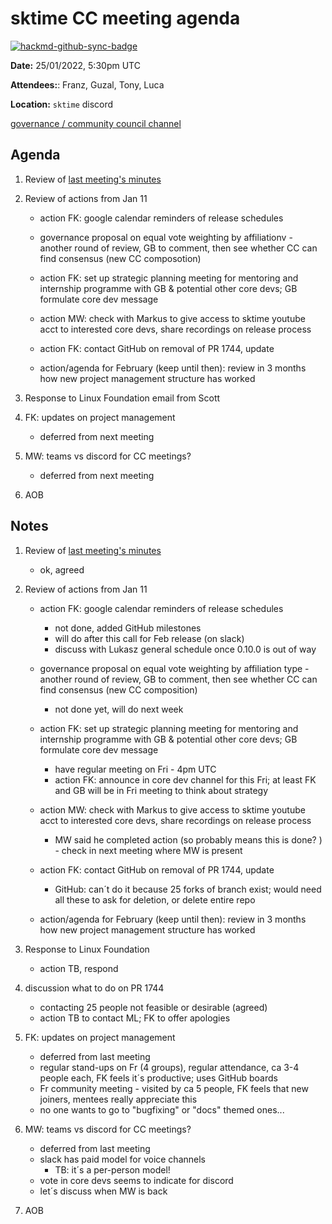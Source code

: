 # sktime CC meeting agenda

[![hackmd-github-sync-badge](https://hackmd.io/y1OcL1QMQLiZjRwVB0t0RQ/badge)](https://hackmd.io/y1OcL1QMQLiZjRwVB0t0RQ)

**Date:** 
25/01/2022, 5:30pm UTC

**Attendees:**: Franz, Guzal, Tony, Luca

**Location:** `sktime` discord

[governance / community council channel](https://discord.com/channels/723500657255907408/875425974345416734)

## Agenda

1. Review of [last meeting's minutes](https://github.com/sktime/community-org/tree/main/community_council/previous_meetings)

3. Review of actions from Jan 11
    * action FK: google calendar reminders of release schedules
    * governance proposal on equal vote weighting by affiliationv - another round of review, GB to comment, then see whether CC can find consensus (new CC composotion)

    * action FK: set up strategic planning meeting for mentoring and internship programme with GB & potential other core devs; GB formulate core dev message
    * action MW: check with Markus to give access to sktime youtube acct to interested core devs, share recordings on release process
    * action FK: contact GitHub on removal of PR 1744, update
    * action/agenda for February (keep until then): review in 3 months how new project management structure has worked

4. Response to Linux Foundation email from Scott


9. FK: updates on project management
    * deferred from next meeting
11. MW: teams vs discord for CC meetings?
    * deferred from next meeting

12. AOB

## Notes
1. Review of [last meeting's minutes](https://github.com/sktime/community-org/tree/main/community_council/previous_meetings)
    * ok, agreed

3. Review of actions from Jan 11
    * action FK: google calendar reminders of release schedules
        * not done, added GitHub milestones
        * will do after this call for Feb release (on slack)
        * discuss with Lukasz general schedule once 0.10.0 is out of way
    * governance proposal on equal vote weighting by affiliation type - another round of review, GB to comment, then see whether CC can find consensus (new CC composition)
        * not done yet, will do next week

    * action FK: set up strategic planning meeting for mentoring and internship programme with GB & potential other core devs; GB formulate core dev message
        * have regular meeting on Fri - 4pm UTC
        * action FK: announce  in core dev channel for this Fri; at least FK and GB will be in Fri meeting to think about strategy
    * action MW: check with Markus to give access to sktime youtube acct to interested core devs, share recordings on release process
        * MW said he completed action (so probably means this is done? ) - check in next meeting where MW is present
    * action FK: contact GitHub on removal of PR 1744, update
        * GitHub: can´t do it because 25 forks of branch exist; would need all these to ask for deletion, or delete entire repo
    * action/agenda for February (keep until then): review in 3 months how new project management structure has worked


4. Response to Linux Foundation
    * action TB, respond

5. discussion what to do on PR 1744
    * contacting 25 people not feasible or desirable (agreed)
    * action TB to contact ML; FK to offer apologies

9. FK: updates on project management
    * deferred from last meeting
    * regular stand-ups on Fr (4 groups), regular attendance, ca 3-4 people each, FK feels it´s productive; uses GitHub boards
    * Fr community meeting - visited by ca 5 people, FK feels that new joiners, mentees really appreciate this
    * no one wants to go to "bugfixing" or "docs" themed ones...


11. MW: teams vs discord for CC meetings?
    * deferred from last meeting
    * slack has paid model for voice channels
        * TB: it´s a per-person model!
    * vote in core devs seems to indicate for discord
    * let´s discuss when MW is back

12. AOB
